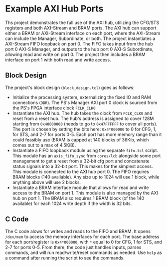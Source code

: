 # Example AXI Hub Ports

Ths project demonstrates the full use of the AXI hub, utilizing the CFG/STS registers and both AXI-Stream and BRAM ports. The AXI hub can support either a BRAM or AXI-Stream interface on each port, where the AXI-Stream can include the Manager, Subordinate, or both. The project instantiates a AXI-Stream FIFO loopback on port 0. The FIFO takes input from the hub port 0 AXI-S Manager, and outputs to the hub port 0 AXI-S Subordinate, allowing read and write on port 0. The project then includes a BRAM interface on port 1 with both read and write access.

## Block Design

The project's block design (`block_design.tcl`) goes as follows:
- Initialize the processing system, externalizing the fixed IO and RAM connections (`DDR`). The PS's Manager AXI port 0 clock is sourced from the PS's FPGA interface clock `FCLK_CLK0`
- Instantiate the AXI hub. The hub takes the clock from `FCLK_CLK0` and reset from a reset hub. The hub's address is assigned to cover 128M starting from `0x40000000` (needs to go to `0x47FFFFFF` to cover all ports). The port is chosen by setting the bits here: `0x4*000000` to 0 for CFG, 1, for STS, and 2-7 for ports 0-5. Each port has more memory range than it could feasibly use (BRAM is capped at 140 blocks of 36Kib, which comes out to a max of 4.5KiB). 
- Instantiate a FIFO loopback module using the separate `fifo.tcl` script. This module has an `axis_fifo_sync` from `cores/lcb` alongside some port management to get a reset from a 32-bit cfg port and concatenate status signals into a 32-bit port. This makes for the simplest access. This module is connected to the AXI hub port 0. The FIFO requires BRAM blocks (140 available). Any size up to 1024 will use 1 block, while anything above will use 2 blocks.
- Instantiate a BRAM interface module that allows for read and write access to the BRAM on port 1. This module is also managed by the AXI hub on port 1. The BRAM also requires 1 BRAM block (of the 140 available) for each 1024 write depth if the width is 32 bits. 

## C Code

The C code alows for writes and reads to the FIFO and BRAM. It opens `/dev/mem` to access the memory interfaces for each port. The base address for each port/register is `0x4*000000`, with `*` equal to 0 for CFG, 1 for STS, and 2-7 for ports 0-5. From there, the code just handles inputs, parses commands, and will run read/write/reset commands as needed. Use `help` as a command after running the script to see the commands.
